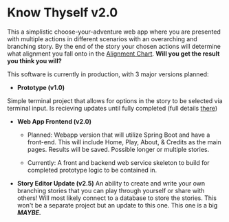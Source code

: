 # Know Thyself v2.0

This a simplistic choose-your-adventure web app where you are presented with multiple actions in different scenarios with an overarching and branching story. 
By the end of the story your chosen actions will determine what alignment you fall onto in the [Alignment Chart](https://en.wikipedia.org/wiki/Alignment_(Dungeons_%26_Dragons)).
**Will you get the result you think you will?**

This software is currently in production, with 3 major versions planned:

- **Prototype (v1.0)**

Simple terminal project that allows for options in the story to be selected via terminal input. Is recieving updates until fully completed (full details [there](https://github.com/sharktrexer/Know_Thyself_Prototype))

- **Web App Frontend (v2.0)**

  - Planned: Webapp version that will utilize Spring Boot and have a front-end. This will include Home, Play, About, & Credits as the main pages. Results will be saved. Possible longer or multiple stories.
    
  - Currently: A front and backend web service skeleton to build for completed prototype logic to be contained in.

- **Story Editor Update (v2.5)**
An ability to create and write your own branching stories that you can play through yourself or share with others! Will most likely connect to a database to store the stories. This won't be a separate project but an update to this one. This one is a big ***MAYBE.***
